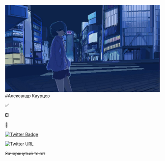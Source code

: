 <img src="/asd.jpg">
#Александр Каурцев

:white_check_mark:

:negative_squared_cross_mark:

:black_square_button:

[![Twitter Badge](https://img.shields.io/badge/Twitter-Profile-informational?style=flat&logo=twitter&logoColor=white&color=1CA2F1)](https://twitter.com/kaurcev)

<img alt="Twitter URL" src="https://img.shields.io/twitter/url?label=kaurcev&style=social&url=https%3A%2F%2Ftwitter.com%2Fkaurcev">

~~Зачеркнутый текст~~
